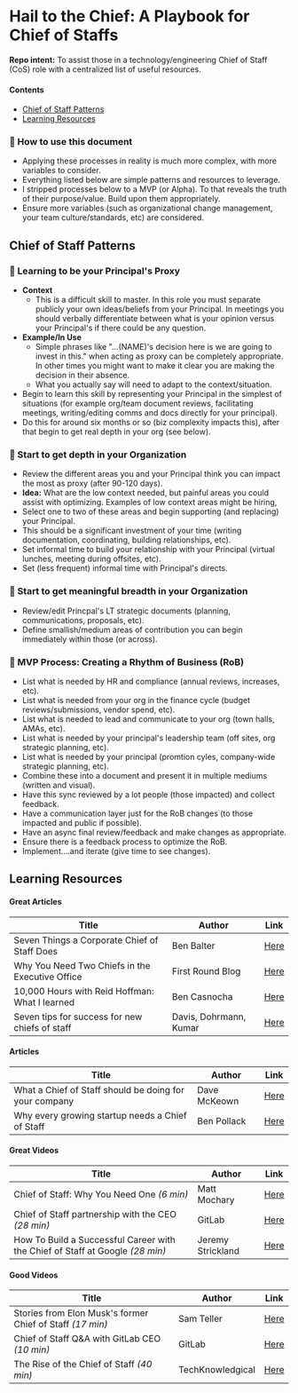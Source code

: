 # Hail to the Chief: A Playbook for Chief of Staffs
**Repo intent:** To assist those in a technology/engineering Chief of Staff (CoS) role with a centralized list of useful resources. 

#### Contents
- [Chief of Staff Patterns](https://github.com/mattnigh/hail_to_the_chief/edit/main/README.md#chief-of-staff-patterns)
- [Learning Resources](https://github.com/mattnigh/hail_to_the_chief/edit/main/README.md#learning-resources)

### :blue_book: How to use this document
- Applying these processes in reality is much more complex, with more variables to consider. 
- Everything listed below are simple patterns and resources to leverage.
- I stripped processes below to a MVP (or Alpha). To that reveals the truth of their purpose/value. Build upon them appropriately. 
- Ensure more variables (such as organizational change management, your team culture/standards, etc) are considered. 

##  Chief of Staff Patterns 

###  :mega: Learning to be your Principal's Proxy
- **Context** 
  - This is a difficult skill to master. In this role you must separate publicly your own ideas/beliefs from your Principal. In meetings you should verbally differentiate between what is your opinion versus your Principal's if there could be any question. 
- **Example/In Use** 
  - Simple phrases like "...(NAME)'s decision here is we are going to invest in this." when acting as proxy can be completely appropriate. In other times you might want to make it clear you are making the decision in their absence. 
  - What you actually say will need to adapt to the context/situation. 
- Begin to learn this skill by representing your Principal in the simplest of situations (for example org/team document reviews, facilitating meetings, writing/editing comms and docs directly for your principal). 
- Do this for around six months or so (biz complexity impacts this), after that begin to get real depth in your org (see below). 

### 🏢 Start to get depth in your Organization
- Review the different areas you and your Principal think you can impact the most as proxy (after 90-120 days). 
- **Idea:** What are the low context needed, but painful areas you could assist with optimizing. Examples of low context areas might be hiring, 
- Select one to two of these areas and begin supporting (and replacing) your Principal.
- This should be a significant investment of your time (writing documentation, coordinating, building relationships, etc).
- Set informal time to build your relationship with your Principal (virtual lunches, meeting during offsites, etc).
- Set (less frequent) informal time with Principal's directs.

### 🏢 Start to get meaningful breadth in your Organization
- Review/edit Princpal's LT strategic documents (planning, communications, proposals, etc).  
- Define smallish/medium areas of contribution you can begin immediately within those (or across). 

### 📆 MVP Process: Creating a Rhythm of Business (RoB)
- List what is needed by HR and compliance (annual reviews, increases, etc).
- List what is needed from your org in the finance cycle (budget reviews/submissions, vendor spend, etc). 
- List what is needed to lead and communicate to your org (town halls, AMAs, etc).
- List what is needed by your principal's leadership team (off sites, org strategic planning, etc). 
- List what is needed by your principal (promtion cyles, company-wide strategic planning, etc).
- Combine these into a document and present it in multiple mediums (written and visual).
- Have this sync reviewed by a lot people (those impacted) and collect feedback.
- Have a communication layer just for the RoB changes (to those impacted and public if possible).
- Have an async final review/feedback and make changes as appropriate.
- Ensure there is a feedback process to optimize the RoB.
- Implement....and iterate (give time to see changes).

## Learning Resources

#### Great Articles
| Title | Author |  Link |  
|------|-----------|---|
|  Seven Things a Corporate Chief of Staff Does    |     Ben Balter      | [Here](https://ben.balter.com/2022/03/09/seven-things-a-corporate-chief-of-staff-does/)  |
|  Why You Need Two Chiefs in the Executive Office   |      First Round Blog     | [Here](https://review.firstround.com/why-you-need-two-chiefs-in-the-executive-office) 
|  10,000 Hours with Reid Hoffman: What I learned    |     Ben Casnocha      | [Here](https://casnocha.com/reid-hoffman-lessons)  |
|  Seven tips for success for new chiefs of staff |     Davis, Dohrmann, Kumar      | [Here](https://www.mckinsey.com/industries/public-and-social-sector/our-insights/seven-tips-for-success-for-new-chiefs-of-staff-at-government-agencies)  |

#### Articles
| Title | Author |  Link |  
|------|-----------|---|
|  What a Chief of Staff should be doing for your company    |     Dave McKeown      | [Here](https://www.inc.com/dave-mckeown/what-a-chief-of-staff-should-be-doing-for-your-company.html)  |
|  Why every growing startup needs a Chief of Staff   |      Ben Pollack     | [Here](https://www.charthop.com/resources/blog/best-practices/why-every-growing-startup-needs-a-chief-of-staff/) 

#### Great Videos
| Title | Author |  Link |  
|------|-----------|---|
|  Chief of Staff: Why You Need One *(6 min)*    |     Matt Mochary      | [Here](https://www.youtube.com/watch?v=EMlyVjgXyH4)  |
|  Chief of Staff partnership with the CEO *(28 min)*   |      GitLab     | [Here](https://www.youtube.com/watch?v=jdlNhxFTAnM) 
|  How To Build a Successful Career with the Chief of Staff at Google  *(28 min)*   |     Jeremy Strickland      | [Here](https://www.youtube.com/watch?v=fOSnwpJX-DM)  |


#### Good Videos
| Title | Author |  Link |  
|------|-----------|---|
|  Stories from Elon Musk's former Chief of Staff *(17 min)*    |     Sam Teller      | [Here](https://www.youtube.com/watch?v=4qqSaK4pXnY)  |
|  Chief of Staff Q&A with GitLab CEO  *(10 min)*  |      GitLab     | [Here](https://www.youtube.com/watch?v=uUwmlJfim6U) 
|  The Rise of the Chief of Staff *(40 min)*   |     TechKnowledgical      | [Here](https://www.youtube.com/watch?v=4if3GMuGP94)  |
